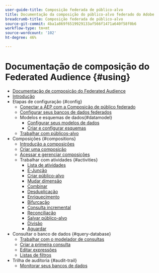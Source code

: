 ```yaml
---
user-guide-title: Composição federada de público-alvo
title: Documentação da composição do público-alvo federado do Adobe
breadcrumb-title: Composição federada de público-alvo
source-git-commit: 4ba1a869f6519929133af566f1471a640f58f0b6
workflow-type: tm+mt
source-wordcount: '102'
ht-degree: 46%

---
```



# Documentação de composição do Federated Audience {#using}

+ [Documentação de composição do Federated Audience](home.md)
+ [Introdução](chapter1/newfile.md)
+ Etapas de configuração {#config}
   + [Conectar a AEP com a Composição de público federado](connections/destinations.md)
   + [Configurar seus bancos de dados federados](connections/federated-db.md)
   + Modelos e esquemas de dados{#datamodel}
      + [Configurar seus modelos de dados](data-management/gs-models.md)
      + [Criar e configurar esquemas](customer/schemas.md)
   + [Trabalhar com públicos-alvo](customer/audiences.md)
+ Composições {#compositions}
   + [Introdução a composições](compositions/gs-compositions.md)
   + [Criar uma composição](compositions/create-compositions.md)
   + [Acessar e gerenciar composições](compositions/manage-compositions.md)
   + Trabalhar com atividades {#activities}
      + [Lista de atividades](compositions/activities/about-activities.md)
      + [E-Junção](compositions/activities/and-join.md)
      + [Criar público-alvo](compositions/activities/build-audience.md)
      + [Mudar dimensão](compositions/activities/change-dimension.md)
      + [Combinar](compositions/activities/combine.md)
      + [Desduplicação](compositions/activities/deduplication.md)
      + [Enriquecimento](compositions/activities/enrichment.md)
      + [Bifurcação](compositions/activities/fork.md)
      + [Consulta incremental](compositions/activities/incremental-query.md)
      + [Reconciliação](compositions/activities/reconciliation.md)
      + [Salvar público-alvo](compositions/activities/save-audience.md)
      + [Divisão](compositions/activities/split.md)
      + [Aguardar](compositions/activities/wait.md)
+ Consultar o banco de dados {#query-database}
   + [Trabalhar com o modelador de consultas](query/query-modeler-overview.md)
   + [Criar a primeira consulta](query/build-query.md)
   + [Editar expressões](query/expression-editor.md)
   + [Listas de filtros](query/filter.md)
+ Trilha de auditoria {#audit-trail}
   + [Monitorar seus bancos de dados](admin/audit-trail.md)